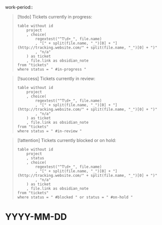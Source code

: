 work-period::

> [!todo]
> Tickets currently in progress:
> ```datavieww
> table without id
>     project
>     , choice(
>         regextest("^T\d+_", file.name)
>         , "[" + split(file.name, "_")[0] + "](http://tracking.website.com/" + split(file.name, "_")[0] + ")"
>         , "n/a"
>     ) as ticket
>     , file.link as obsidian_note
> from "tickets"
> where status = " #in-progress "
> ```

> [!success]
> Tickets currently in review:
> ```datavieww
> table without id
>     project
>     , choice(
>         regextest("^T\d+_", file.name)
>         , "[" + split(file.name, "_")[0] + "](http://tracking.website.com/" + split(file.name, "_")[0] + ")"
>         , "n/a"
>     ) as ticket
>     , file.link as obsidian_note
> from "tickets"
> where status = " #in-review "
> ```

> [!attention]
> Tickets currently blocked or on hold:
> ```datavieww
> table without id
>     project
>     , status
>     , choice(
>         regextest("^T\d+_", file.name)
>         , "[" + split(file.name, "_")[0] + "](http://tracking.website.com/" + split(file.name, "_")[0] + ")"
>         , "n/a"
>     ) as ticket
>     , file.link as obsidian_note
> from "tickets"
> where status = " #blocked " or status = " #on-hold "
> ```

# YYYY-MM-DD
